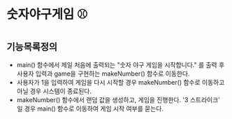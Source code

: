 # 숫자야구게임 ⚾️

## 기능목록정의
- main() 함수에서 제일 처음에 출력되는 "숫자 야구 게임을 시작합니다." 를 출력 후 사용자 입력과 game을 구현하는 makeNumber() 함수로 이동한다.
- 사용자가 1을 입력하여 게임을 다시 시작할 경우 makeNumber() 함수로 이동하고 아닐 경우 시스템이 종료된다.
- makeNumber() 함수에서 랜덤 값을 생성하고, 게임을 진행한다. '3 스트라이크' 일 경우 main() 함수로 이동하여 게임 시작 여부를 묻는다.


